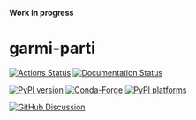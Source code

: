 **Work in progress**

# garmi-parti

[![Actions Status][actions-badge]][actions-link]
[![Documentation Status][rtd-badge]][rtd-link]

[![PyPI version][pypi-version]][pypi-link]
[![Conda-Forge][conda-badge]][conda-link]
[![PyPI platforms][pypi-platforms]][pypi-link]

[![GitHub Discussion][github-discussions-badge]][github-discussions-link]

<!-- SPHINX-START -->

<!-- prettier-ignore-start -->
[actions-badge]:            https://github.com/JeanElsner/garmi-parti/workflows/CI/badge.svg
[actions-link]:             https://github.com/JeanElsner/garmi-parti/actions
[conda-badge]:              https://img.shields.io/conda/vn/conda-forge/garmi-parti
[conda-link]:               https://github.com/conda-forge/garmi-parti-feedstock
[github-discussions-badge]: https://img.shields.io/static/v1?label=Discussions&message=Ask&color=blue&logo=github
[github-discussions-link]:  https://github.com/JeanElsner/garmi-parti/discussions
[pypi-link]:                https://pypi.org/project/garmi-parti/
[pypi-platforms]:           https://img.shields.io/pypi/pyversions/garmi-parti
[pypi-version]:             https://img.shields.io/pypi/v/garmi-parti
[rtd-badge]:                https://readthedocs.org/projects/garmi-parti/badge/?version=latest
[rtd-link]:                 https://garmi-parti.readthedocs.io/en/latest/?badge=latest

<!-- prettier-ignore-end -->
